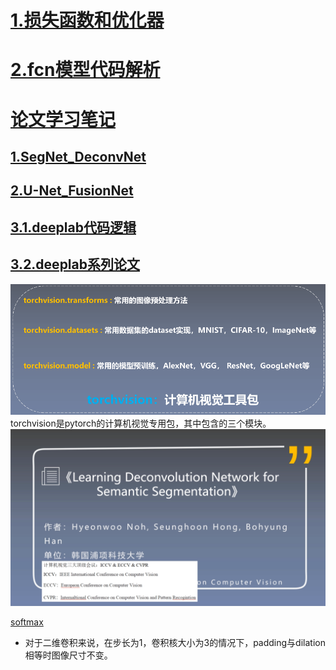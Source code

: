 # [1.损失函数和优化器](/损失函数优化器.md)
# [2.fcn模型代码解析](/fcn模型代码解析.md)
# [论文学习笔记](论文学习笔记)
## [1.SegNet_DeconvNet](论文学习笔记\SegNet_&_DeconvNet.md)
## [2.U-Net_FusionNet](论文学习笔记\U-Net_&_FusionNet.md)
## [3.1.deeplab代码逻辑](论文学习笔记\DeepLab代码逻辑.md)
## [3.2.deeplab系列论文](论文学习笔记\Deeplab系列.md)

![](assets/README-354b7e95.png)
torchvision是pytorch的计算机视觉专用包，其中包含的三个模块。
![](assets/README-f23e44d8.png)

[softmax](https://www.youtube.com/watch?v=ytbYRIN0N4g)


- 对于二维卷积来说，在步长为1，卷积核大小为3的情况下，padding与dilation相等时图像尺寸不变。
